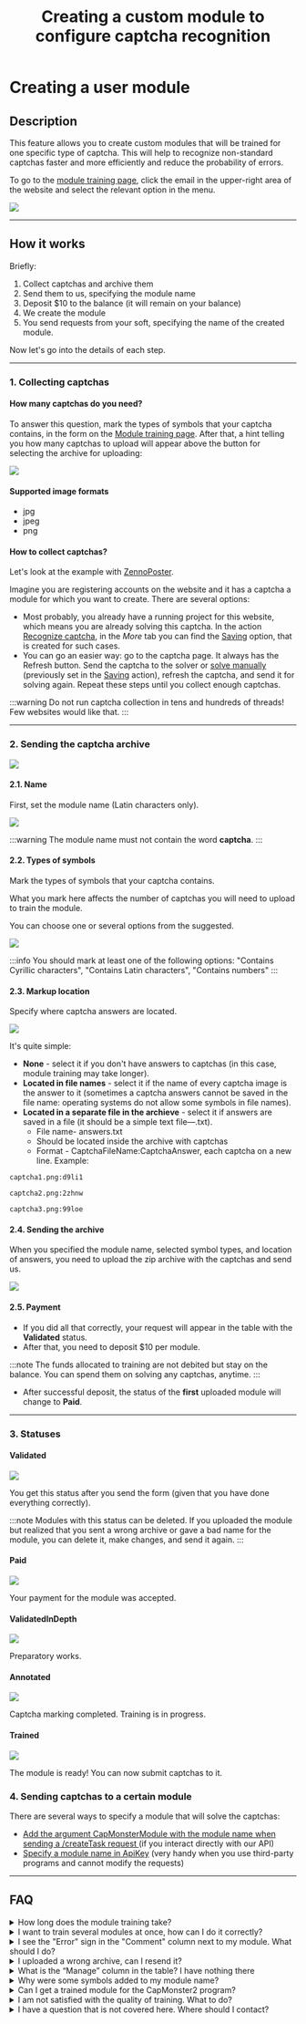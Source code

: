 ﻿---
sidebar_position: 10
sidebar_label: Creating a user module
title: "Creating a custom module to configure captcha recognition"
description: "Creating a custom module allows you to create custom modules that will be trained for one specific type of captcha. This will allow faster and more efficient recognition of non-standard captchas and reduce the probability of errors."
---

# Creating a user module


## Description

This feature allows you to create custom modules that will be trained for one specific type of captcha. This will help to recognize non-standard captchas faster and more efficiently and reduce the probability of errors.  

To go to the [module training page](https://capmonster.cloud/UserModules), click the email in the upper-right area of the website and select the relevant option in the menu.

![](./images/user-module/834ccbf9-f439-4b1b-8cab-42ed3dbc055c.png)


---

## How it works

Briefly:

1. Collect captchas and archive them
2. Send them to us, specifying the module name
3. Deposit $10 to the balance (it will remain on your balance)
4. We create the module
5. You send requests from your soft, specifying the name of the created module.

Now let's go into the details of each step.

---

### 1. Collecting captchas

#### How many captchas do you need?

To answer this question, mark the types of symbols that your captcha contains, in the form on the [Module training page](https://capmonster.cloud/UserModules). After that, a hint telling you how many captchas to upload will appear above the button for selecting the archive for uploading:

![](./images/user-module/module-name.png)

#### Supported image formats

- jpg
- jpeg
- png

#### How to collect captchas?

Let's look at the example with [ZennoPoster](https://zennolab.atlassian.net/wiki/spaces/EN/pages/924581921/ZennoPoster).

Imagine you are registering accounts on the website and it has a captcha a module for which you want to create. There are several options:

- Most probably, you already have a running project for this website, which means you are already solving this captcha. In the action [Recognize captcha](https://zennolab.atlassian.net/wiki/spaces/EN/pages/924582077/Recognize+captcha), in the *More* tab you can find the [Saving](https://zennolab.atlassian.net/wiki/spaces/EN/pages/924582077/Recognize+captcha#Saving) option, that is created for such cases.
- You can go an easier way: go to the captcha page. It always has the Refresh button. Send the captcha to the solver or [solve manually](https://zennolab.atlassian.net/wiki/spaces/EN/pages/924484621/Entering+captchas+manually) (previously set in the [Saving](https://zennolab.atlassian.net/wiki/spaces/EN/pages/924582077/Recognize+captcha#Saving) action), refresh the captcha, and send it for solving again. Repeat these steps until you collect enough captchas.

:::warning
Do not run captcha collection in tens and hundreds of threads! Few websites would like that.
:::

---

### 2. Sending the captcha archive

![](./images/user-module/a2ba29bd-c910-44cf-9979-ceb143633efd.png)

#### 2.1. Name

First, set the module name (Latin characters only).

![](./images/user-module/fed2d879-b494-4b60-a13a-036c693d0951.png)

:::warning
The module name must not contain the word **captcha**.
:::

#### 2.2. Types of symbols

Mark the types of symbols that your captcha contains.

What you mark here affects the number of captchas you will need to upload to train the module.

You can choose one or several options from the suggested.

![](./images/user-module/3b39f9e1-d981-41af-842a-a51f4a51a4e0.png)

:::info
You should mark at least one of the following options: "Contains Cyrillic characters", "Contains Latin characters", "Contains numbers"
:::

#### 2.3. Markup location

Specify where captcha answers are located.

![](./images/user-module/markup-location.png)

It's quite simple: 

- **None** - select it if you don't have answers to captchas (in this case, module training may take longer).
- **Located in file names** - select it if the name of every captcha image is the answer to it (sometimes a captcha answers cannot be saved in the file name: operating systems do not allow some symbols in file names).
- **Located in a separate file in the archieve** - select it if answers are saved in a file (it should be a simple text file—.txt).
  - File name- answers.txt
  - Should be located inside the archive with captchas
  - Format - CaptchaFileName:CaptchaAnswer, each captcha on a new line. Example:

```
captcha1.png:d9li1

captcha2.png:2zhnw

captcha3.png:99loe
```

#### 2.4. Sending the archive

When you specified the module name, selected symbol types, and location of answers, you need to upload the zip archive with the captchas and send us.

![](./images/user-module/archieve.png)

#### 2.5. Payment

- If you did all that correctly, your request will appear in the table with the **Validated** status.
- After that, you need to deposit $10 per module.

:::note
The funds allocated to training are not debited but stay on the balance. You can spend them on solving any captchas, anytime.
:::

- After successful deposit, the status of the **first** uploaded module will change to **Paid**.

---

### 3. Statuses

#### Validated

![](./images/user-module/validated.png)

You get this status after you send the form (given that you have done everything correctly). 

:::note
Modules with this status can be deleted. If you uploaded the module but realized that you sent a wrong archive or gave a bad name for the module, you can delete it, make changes, and send it again.
:::

#### Paid

![](./images/user-module/paid.png)

Your payment for the module was accepted.

#### ValidatedInDepth

![](./images/user-module/ValidatedInDepth.png)

Preparatory works.

#### Annotated

![](./images/user-module/Annotated.png)

Captcha marking completed. Training is in progress.

#### Trained

![](./images/user-module/trained.png)

The module is ready! You can now submit captchas to it.

### 4. Sending captchas to a certain module

There are several ways to specify a module that will solve the captchas:

- [Add the argument CapMonsterModule with the module name when sending a /createTask request ](../captchas/image-to-text.mdx) (if you interact directly with our API)
- [Specify a module name in ApiKey](module-name.md) (very handy when you use third-party programs and cannot modify the requests)

---

## FAQ

<details>
    <summary>How long does the module training take?</summary>

It usually takes one day.

**Note:** Training goes on business days from Monday to Friday. If you sent a request on Friday, training will be completed at the beginning of the next week.

</details>

<details>
    <summary>I want to train several modules at once, how can I do it correctly?</summary>

The algorithm is simple: you just upload the captcha archive and pay for it. Then, you upload the second archive and pay for it. You do that for all archives.

Training takes one day per module.

</details>

<details>
    <summary>I see the "Error" sign in the "Comment" column next to my module. What should I do?</summary>

![](./images/user-module/Error.png)

Don't panic![(wink)](./images/user-module/Aspose.Words.aac7548a-0b79-486d-96ce-e145c7faf5a6.015.png) Just wait a bit. 

If nothing changed in a day, [contact support](https://helpdesk.zennolab.com) and we will definitely help you.

</details>

<details>
    <summary>I uploaded a wrong archive, can I resend it?</summary>

If you didn't pay for the module and it has the **Validated** status, you can delete it. You can find more information in the description of the **Validated** status.

</details>

<details>
    <summary>What is the “Manage” column in the table? I have nothing there</summary>

You will see the "Delete" button in this column. But it's only available for the modules with the **Validated** status. 

For modules with other statuses, this column remains empty.

</details>

<details>
    <summary>Why were some symbols added to my module name?</summary>

This is done to make the module name unique. Some systems users may choose the same name for their module. To avoid confusion, the system automatically generates and adds random symbols to module names. This way, every user will send captchas to their module—no confusion.

</details>

<details>
    <summary>Can I get a trained module for the CapMonster2 program?</summary>

No. The trained module is only available in CapMonster.Cloud.

</details>

<details>
    <summary>I am not satisfied with the quality of training. What to do?</summary>

[Contact our support service](https://helpdesk.zennolab.com/).

</details>

<details>
    <summary>I have a question that is not covered here. Where should I contact?</summary>

[Contact our support service](https://helpdesk.zennolab.com/).

</details>
